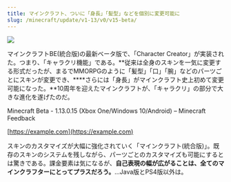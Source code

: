 ```yaml
---
title: マインクラフト、ついに「身長」「髪型」などを個別に変更可能に
slug: /minecraft/update/v1-13/v0/v15-beta/
---
```


![](https://cdn-ak.f.st-hatena.com/images/fotolife/s/sasigume/20210208/20210208121036.jpg)

マインクラフトBE(統合版)の最新ベータ版で、「Character Creator」が実装された。つまり、「キャラクリ機能」である。**従来は全身のスキンを一気に変更する形式だったが、まるでMMORPGのように「髪型」「口」「腕」などのパーツごとにスキンが変更でき、****さらには「身長」がマインクラフト史上初めて変更可能になった。**10周年を迎えたマインクラフトが、「キャラクリ」の部分で大きな進化を遂げたのだ。

Minecraft Beta - 1.13.0.15 (Xbox One/Windows 10/Android) – Minecraft Feedback

[https://example.com](https://example.com)

スキンのカスタマイズが大幅に強化されていく「マインクラフト(統合版)」。既存のスキンのシステムを残しながら、パーツごとのカスタマイズも可能にするとは驚きである。課金要素は気になるが、**自己表現の幅が広がることは、全てのマインクラフターにとってプラスだろう。**…Java版とPS4版以外は。
